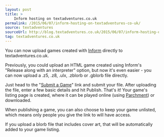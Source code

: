 ```yaml
---
layout: post
title: >
    Inform hosting on textadventures.co.uk
permalink: /2015/06/07/inform-hosting-on-textadventures-co-uk/
source: textadventures
sourceUrl: http://blog.textadventures.co.uk/2015/06/07/inform-hosting-on-textadventures-co-uk/
tag: textadventures.co.uk
---
```

You can now upload games created with <a href="http://inform7.com/">Inform</a> directly to textadventures.co.uk.

Previously, you could upload an HTML game created using Inform's "Release along with an interpreter" option, but now it's even easier - you can now upload a .z5, .z8, .ulx, .zblorb or .gblorb file directly.

Just head to the "<a href="http://textadventures.co.uk/submit/submitfile">Submit a Game</a>" link and submit your file. After uploading the file, enter a few basic details and hit Publish. That's it! Your game's listing page is created, where it can be played online (using <a href="https://github.com/curiousdannii/parchment">Parchment</a>) or downloaded.

When publishing a game, you can also choose to keep your game unlisted, which means only people you give the link to will have access.

If you upload a blorb file that includes cover art, that will be automatically added to your game listing.